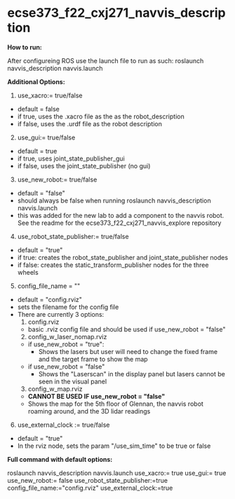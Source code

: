 # ecse373_f22_cxj271_navvis_description

**How to run:**

After configureing ROS use the launch file to run as such:
roslaunch navvis_description navvis.launch 
  
**Additional Options:**

1. use_xacro:= true/false
- default = false
- if true, uses the .xacro file as the as the robot_description
- if false, uses the .urdf file as the robot description

2. use_gui:= true/false
- default = true
- if true, uses joint_state_publisher_gui
- if false, uses the joint_state_publisher (no gui)

3. use_new_robot:= true/false
- default = "false"
- should always be false when running roslaunch navvis_description navvis.launch
- this was added for the new lab to add a component to the navvis robot. See the readme for the ecse373_f22_cxj271_navvis_explore repository

4. use_robot_state_publisher:= true/false
- default = "true"
- if true: creates the robot_state_publisher and joint_state_publisher nodes
- if false: creates the static_transform_publisher nodes for the three wheels

5. config_file_name = "<filename>"
- default = "config.rviz"
- sets the filename for the config file
- There are currently 3 options: 
  1. config.rviz
    - basic .rviz config file and should be used if use_new_robot = "false"
  2. config_w_laser_nomap.rviz
    - if use_new_robot = "true":
      - Shows the lasers but user will need to change the fixed frame and the target frame to show the map
    - if use_new_robot = "false"
      - Shows the "Laserscan" in the display panel but lasers cannot be seen in the visual panel
  3. config_w_map.rviz
    - **CANNOT BE USED IF use_new_robot = "false"**
    - Shows the map for the 5th floor of Glennan, the navvis robot roaming around, and the 3D lidar readings
    
6. use_external_clock := true/false
- default = "true"
- In the rviz node, sets the param "/use_sim_time" to be true or false


**Full command with default options:**

roslaunch navvis_description navvis.launch use_xacro:= true use_gui:= true use_new_robot:= false use_robot_state_publisher:=true config_file_name:="config.rviz" use_external_clock:=true
